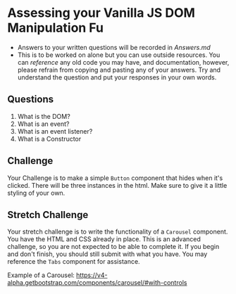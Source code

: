# Assessing your Vanilla JS DOM Manipulation Fu
* Answers to your written questions will be recorded in *Answers.md* 
* This is to be worked on alone but you can use outside resources. You can *reference* any old code you may have, and documentation, however, please refrain from copying and pasting any of your answers. Try and understand the question and put your responses in your own words.

## Questions
1. What is the DOM?
2. What is an event?
3. What is an event listener?
4. What is a Constructor

## Challenge
Your Challenge is to make a simple `Button` component that hides when it's clicked. There will be three instances in the html. Make sure to give it a little styling of your own.

## Stretch Challenge
Your stretch challenge is to write the functionality of a `Carousel` component. You have the HTML and CSS already in place. This is an advanced challenge, so you are not expected to be able to complete it. If you begin and don't finish, you should still submit with what you have. You may reference the `Tabs` component for assistance.

Example of a Carousel: https://v4-alpha.getbootstrap.com/components/carousel/#with-controls